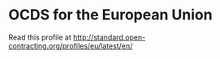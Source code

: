 # OCDS for the European Union

Read this profile at <http://standard.open-contracting.org/profiles/eu/latest/en/>
